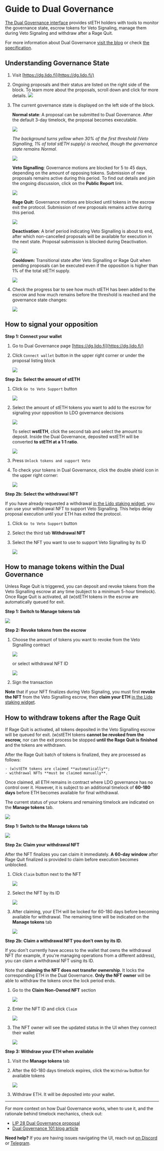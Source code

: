 # Guide to Dual Governance

[The Dual Governance interface](https://dg.lido.fi/) provides stETH holders with tools to monitor the governance state, escrow tokens for Veto Signaling, manage them during Veto Signaling and withdraw after a Rage Quit.

For more information about Dual Governance [visit the blog](https://blog.lido.fi/dual-governance-101-explainer/) or check [the specification](https://github.com/lidofinance/dual-governance/blob/3e0f1ae5740ef8410e928f6cc106e3a5f45a5a75/docs/specification.md).

## Understanding Governance State

1. Visit [https://dg.lido.fi](https://dg.lido.fi/)
2. Ongoing proposals and their status are listed on the right side of the block. To learn more about the proposals, scroll down and click for more details.
![](/img/dg-guide/state_00.png)
    
3. The current governance state is displayed on the left side of the block.
    
    **Normal state**: A proposal can be submitted to Dual Governance. After the default 3-day timelock, the proposal becomes executable.
    
    ![](/img/dg-guide/state_01.png)
    
    *The background turns yellow when 30% of the first threshold (Veto Signalling, 1% of total stETH supply) is reached, though the governance state remains Normal.*
    
    ![](/img/dg-guide/state_02.png)
    
    **Veto Signalling**: Governance motions are blocked for 5 to 45 days, depending on the amount of opposing tokens. Submission of new proposals remains active during this period. To find out details and join the ongoing discussion, click on the **Public Report** link.
    
    ![](/img/dg-guide/state_03.png)
    
    **Rage Quit:** Governance motions are blocked until tokens in the escrow exit the protocol. Submission of new proposals remains active during this period. 
    
    ![](/img/dg-guide/state_04.png)
    
    **Deactivation**: A brief period indicating Veto Signalling is about to end, after which non-cancelled proposals will be available for execution in the next state. Proposal submission is blocked during Deactivation.
    
    ![](/img/dg-guide/state_05.png)
    
    **Cooldown:** Transitional state after Veto Signalling or Rage Quit when pending proposals can be executed even if the opposition is higher than 1% of the total stETH supply.
    
    ![](/img/dg-guide/state_06.png)

4. Check the progress bar to see how much stETH has been added to the escrow and how much remains before the threshold is reached and the governance state changes:
    
    ![](/img/dg-guide/state_07.png)
    

## How to signal your opposition

**Step 1: Connect your wallet**

1. Go to Dual Governance page [https://dg.lido.fi](https://dg.lido.fi/)
2. Click `Connect wallet` button in the upper right corner or under the proposal listing block
    
    ![](/img/dg-guide/veto_01.png)
    

**Step 2a: Select the amount of stETH**

1. Click `Go to Veto Support` button
    
    ![](/img/dg-guide/veto_02.png)
    
2. Select the amount of stETH tokens you want to add to the escrow for signaling your opposition to LDO governance decisions
    
    ![](/img/dg-guide/veto_03.png)
    
    To select **wstETH**, click the second tab and select the amount to deposit. Inside the Dual Governance, deposited wstETH will be converted **to stETH at a 1:1 ratio**.
    
    ![](/img/dg-guide/veto_04.png)
    
3. Press `Unlock tokens and support Veto`
4. To check your tokens in Dual Governance, click the double shield icon in the upper right corner:
    
    ![](/img/dg-guide/veto_05.png)
    

**Step 2b: Select the withdrawal NFT**

If you have already requested a withdrawal [in the Lido staking widget](https://stake.lido.fi/), you can use your withdrawal NFT to support Veto Signalling. This helps delay proposal execution until your ETH has exited the protocol.

1. Click `Go to Veto Support` button
2. Select the third tab **Withdrawal NFT**
3. Select the NFT you want to use to support Veto Signalling by its ID
    
    ![](/img/dg-guide/veto_06.png)
    

## How to manage tokens within the Dual Governance

Unless Rage Quit is triggered, you can deposit and revoke tokens from the Veto Signalling escrow at any time (subject to a minimum 5-hour timelock). Once Rage Quit is activated, all (w)stETH tokens in the escrow are automatically queued for exit.

**Step 1: Switch to Manage tokens tab**

![](/img/dg-guide/veto_07.png)

**Step 2: Revoke tokens from the escrow**

1. Choose the amount of tokens you want to revoke from the Veto Signalling contract
    
    ![](/img/dg-guide/veto_08.png)
    
    or select withdrawal NFT ID
    
    ![](/img/dg-guide/veto_09.png)
    
2. Sign the transaction

**Note** that if your NFT finalizes during Veto Signaling, you must first **revoke the NFT** from the Veto Signalling escrow, then **claim your ETH** [in the Lido staking widget](https://stake.lido.fi/). 

## How to withdraw tokens after the Rage Quit

If Rage Quit is activated, all tokens deposited in the Veto Signalling escrow will be queued for exit. (w)stETH tokens **cannot be revoked from the escrow,** nor can the exit process be stopped **until the Rage Quit is finished** and the tokens are withdrawn.

After the Rage Quit batch of tokens is finalized, they are processed as follows:

    - (w)stETH tokens are claimed **automatically**;
    - withdrawal NFTs **must be claimed manually**.

Once claimed, all ETH remains in contract where LDO governance has no control over it. However, it is subject to an additional timelock of **60-180 days** before ETH becomes available for final withdrawal.

The current status of your tokens and remaining timelock are indicated on the **Manage tokens** tab.

![](/img/dg-guide/rq_00.png)

**Step 1: Switch to the Manage tokens tab**

![](/img/dg-guide/rq_01.png)

 **Step 2a: Claim your withdrawal NFT**

After the NFT finalizes you can claim it immediately. **A 60-day window** after Rage Quit finalized is provided to claim before execution becomes unblocked.

1. Click `Claim` button next to the NFT
    
    ![](/img/dg-guide/rq_02.png)
    
2. Select the NFT by its ID
    
    ![](/img/dg-guide/rq_03.png)
    
3. After claiming, your ETH will be locked for 60-180 days before becoming available for withdrawal. The remaining time will be indicated on the **Manage tokens** tab
    
    ![](/img/dg-guide/rq_04.png)
    

**Step 2b: Claim a withdrawal NFT you don’t own by its ID.**

If you don't currently have access to the wallet that owns the withdrawal NFT (for example, if you're managing operations from a different address), you can claim a withdrawal NFT using its ID.

Note that **claiming the NFT does not transfer ownership**. It locks the corresponding ETH in the Dual Governance. **Only the NFT owner** will be able to withdraw the tokens once the lock period ends.

1. Go to the **Claim Non-Owned NFT** section
    
    ![](/img/dg-guide/rq_05.png)
    
2. Enter the NFT ID and click `Claim`
    
    ![](/img/dg-guide/rq_06.png)
    
3. The NFT owner will see the updated status in the UI when they connect their wallet
    
    ![](/img/dg-guide/rq_07.png)
    

**Step 3: Withdraw your ETH when available**

1. Visit the **Manage tokens** tab
2. After the 60-180 days timelock expires, click the `Withdraw` button for available tokens
    
    ![](/img/dg-guide/rq_08.png)
    
3. Withdraw ETH. It will be deposited into your wallet.

---

For more context on how Dual Governance works, when to use it, and the rationale behind timelock mechanics, check out:

- [LIP 28 Dual Governance proposal](https://github.com/lidofinance/lido-improvement-proposals/blob/develop/LIPS/lip-28.md)
- [Dual Governance 101 blog article](https://blog.lido.fi/dual-governance-101-explainer/)

**Need help?** If you are having issues navigating the UI, reach out [on Discord](https://discord.com/invite/lido) or [Telegram](https://t.me/lidofinance).